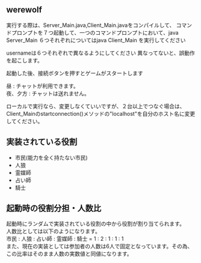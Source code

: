 ## werewolf

実行する際は、Server_Main.java,Client_Main.javaをコンパイルして、
コマンドプロンプトを７つ起動して、一つのコマンドプロンプトにおいて、java Server_Main
６つそれぞれについてはjava Client_Main <username>を実行してください
  
  usernameは６つそれぞれで異なるようにしてください
  異なってないと、誤動作を起こします。
  
起動した後、接続ボタンを押すとゲームがスタートします

昼 : チャットが利用できます。  
夜、夕方 : チャットは送れません。  

ローカルで実行なら、変更しなくていいですが、２台以上でつなぐ場合は、Client_Mainのstartconnection()メソッドの"localhost"を自分のホスト名に変更してください。

## 実装されている役割
- 市民(能力を全く持たない市民)
- 人狼
- 霊媒師
- 占い師
- 騎士

## 起動時の役割分担・人数比
起動時にランダムで実装されている役割の中から役割が割り当てられます。  
人数比としては以下のようになります。  
市民 : 人狼 : 占い師 : 霊媒師 : 騎士 = 1 : 2 : 1 : 1 : 1  
また、現在の実装としては参加者の人数は6人で固定となっています。その為、この比率はそのまま人数の実数値と同値になります。
